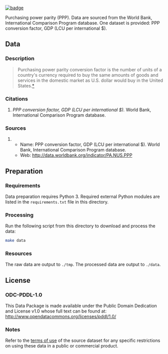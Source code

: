 <a className="gh-badge" href="https://datahub.io/core/ppp"><img src="https://badgen.net/badge/icon/View%20on%20datahub.io/orange?icon=https://datahub.io/datahub-cube-badge-icon.svg&label&scale=1.25" alt="badge" /></a>

Purchasing power parity (PPP). Data are sourced from the World Bank, International Comparison Program database. One dataset is provided: PPP conversion factor, GDP (LCU per international $).

## Data

### Description

> Purchasing power parity conversion factor is the number of units of a country's currency required to buy the same amounts of goods and services in the domestic market as U.S. dollar would buy in the United States.[*][pa-nus-ppp]

### Citations

1. *PPP conversion factor, GDP (LCU per international $).* World Bank, International Comparison Program database.

### Sources

1. 
    * Name: PPP conversion factor, GDP (LCU per international $). World Bank, International Comparison Program database.
    * Web: http://data.worldbank.org/indicator/PA.NUS.PPP

## Preparation

### Requirements

Data preparation requires Python 3. Required external Python modules are listed in the `requirements.txt` file in this directory.

### Processing

Run the following script from this directory to download and process the data:

```bash
make data
```

### Resources

The raw data are output to `./tmp`. The processed data are output to `./data`.

## License

### ODC-PDDL-1.0

This Data Package is made available under the Public Domain Dedication and License v1.0 whose full text can be found at: http://www.opendatacommons.org/licenses/pddl/1.0/

### Notes

Refer to the [terms of use][worldbank] of the source dataset for any specific restrictions on using these data in a public or commercial product.

[pa-nus-ppp]: http://data.worldbank.org/indicator/PA.NUS.PPP 
[worldbank]: http://web.worldbank.org/WBSITE/EXTERNAL/0,,contentMDK:22547097~pagePK:50016803~piPK:50016805~theSitePK:13,00.html
